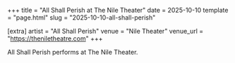 +++
title = "All Shall Perish at The Nile Theater"
date = 2025-10-10
template = "page.html"
slug = "2025-10-10-all-shall-perish"

[extra]
artist = "All Shall Perish"
venue = "Nile Theater"
venue_url = "https://theniletheatre.com"
+++

All Shall Perish performs at The Nile Theater.
